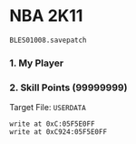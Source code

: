 # NBA 2K11 

`BLES01008.savepatch`

### 1. My Player
### 2. Skill Points (99999999)

Target File: `USERDATA`

```
write at 0xC:05F5E0FF
write at 0xC924:05F5E0FF
```

